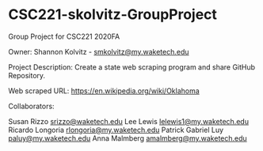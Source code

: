 # CSC221-skolvitz-GroupProject

Group Project for CSC221 2020FA

Owner: Shannon Kolvitz - smkolvitz@my.waketech.edu

Project Description: Create a state web scraping program and share GitHub Repository.

Web scraped URL: https://en.wikipedia.org/wiki/Oklahoma

Collaborators:

Susan Rizzo           srizzo@waketech.edu
Lee Lewis             lelewis1@my.waketech.edu
Ricardo Longoria      rlongoria@my.waketech.edu
Patrick Gabriel Luy   paluy@my.waketech.edu
Anna Malmberg         amalmberg@my.waketech.edu
